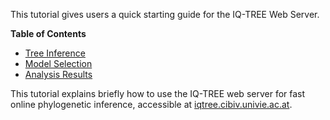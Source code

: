 <!--jekyll 
docid: 05
icon: info-circle
doctype: tutorial
tags:
- tutorial
sections:
- name: Tree Inference
  url: tree-inference
- name: Model Selection
  url: model-selection
- name: Analysis Results
  url: analysis-results
jekyll-->
This tutorial gives users a quick starting guide for the IQ-TREE Web Server.
<!--more-->

<!-- START doctoc generated TOC please keep comment here to allow auto update -->
<!-- DON'T EDIT THIS SECTION, INSTEAD RE-RUN doctoc TO UPDATE -->
**Table of Contents**

- [Tree Inference](#tree-inference)
- [Model Selection](#model-selection)
- [Analysis Results](#analysis-results)

<!-- END doctoc generated TOC please keep comment here to allow auto update -->


This tutorial explains briefly how to use the IQ-TREE web server for fast online phylogenetic inference, accessible at [iqtree.cibiv.univie.ac.at](iqtree.cibiv.univie.ac.at).

